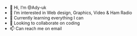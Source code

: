 - 👋 Hi, I’m @Ady-uk
- 👀 I’m interested in Web design, Graphics, Video & Ham Radio
- 🌱 Currently learning everything I can
- 💞️ Looking to collaborate on coding
- 📫 Can reach me on email

<!---
Ady-uk/Ady-uk is a ✨ special ✨ repository because its `README.md` (this file) appears on your GitHub profile.
You can click the Preview link to take a look at your changes.
--->
